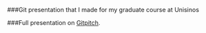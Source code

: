 ###Git presentation that I made for my graduate course at Unisinos

###Full presentation on [Gitpitch](https://gitpitch.com/lorbicki/git-presentation/master).

